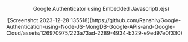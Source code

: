 <p align=center>Google Authenticator using Embedded Javascript(.ejs)</p>
 ![Screenshot 2023-12-28 135518](https://github.com/Ranshiv/Google-Authentication-using-Node-JS-MongDB-Google-APIs-and-Google-Cloud/assets/126970975/223a73ad-2289-4934-b329-e9ed97e0f330)

